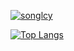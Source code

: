 [![songlcy](https://github-readme-stats-six-mocha.vercel.app/api?username=songxiaoliang&count_private=true&show_icons=true&title_color=e69138&text_color=e69138&icon_color=ff9900)](https://github.com/songxiaoliang)

[![Top Langs](https://github-readme-stats-six-mocha.vercel.app/api/top-langs/?username=songxiaoliang&layout=compact&title_color=e69138)](https://github.com/songxiaoliang)
